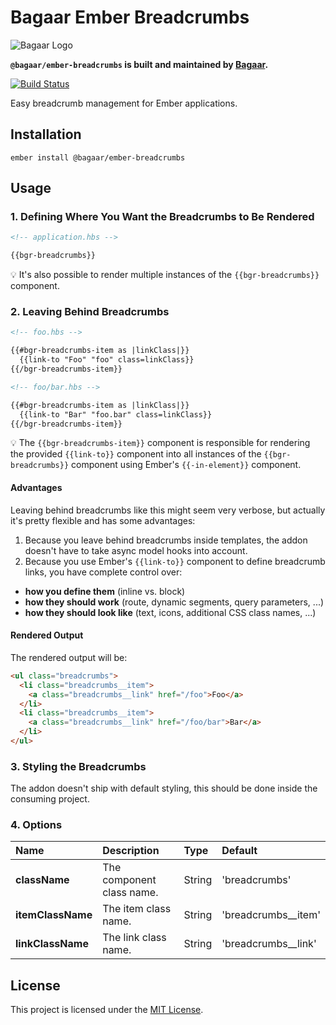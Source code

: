 # Bagaar Ember Breadcrumbs

![Bagaar Logo](https://bagaar.be/hubfs/logo-bagaar-black.svg)

**`@bagaar/ember-breadcrumbs` is built and maintained by [Bagaar](http://bagaar.be).**

[![Build Status](https://travis-ci.org/Bagaar/ember-breadcrumbs.svg?branch=master)](https://travis-ci.org/Bagaar/ember-breadcrumbs)

Easy breadcrumb management for Ember applications.

## Installation

```shell
ember install @bagaar/ember-breadcrumbs
```

## Usage

### 1\. Defining Where You Want the Breadcrumbs to Be Rendered

```html
<!-- application.hbs -->

{{bgr-breadcrumbs}}
```

💡 It's also possible to render multiple instances of the `{{bgr-breadcrumbs}}` component.

### 2\. Leaving Behind Breadcrumbs

```html
<!-- foo.hbs -->

{{#bgr-breadcrumbs-item as |linkClass|}}
  {{link-to "Foo" "foo" class=linkClass}}
{{/bgr-breadcrumbs-item}}
```

```html
<!-- foo/bar.hbs -->

{{#bgr-breadcrumbs-item as |linkClass|}}
  {{link-to "Bar" "foo.bar" class=linkClass}}
{{/bgr-breadcrumbs-item}}
```

💡 The `{{bgr-breadcrumbs-item}}` component is responsible for rendering the provided `{{link-to}}` component into all instances of the `{{bgr-breadcrumbs}}` component using Ember's `{{-in-element}}` component.

#### Advantages

Leaving behind breadcrumbs like this might seem very verbose, but actually it's pretty flexible and has some advantages:

1. Because you leave behind breadcrumbs inside templates, the addon doesn't have to take async model hooks into account.
2. Because you use Ember's `{{link-to}}` component to define breadcrumb links, you have complete control over:

  - **how you define them** (inline vs. block)
  - **how they should work** (route, dynamic segments, query parameters, ...)
  - **how they should look like** (text, icons, additional CSS class names, ...)

#### Rendered Output

The rendered output will be:

```html
<ul class="breadcrumbs">
  <li class="breadcrumbs__item">
    <a class="breadcrumbs__link" href="/foo">Foo</a>
  </li>
  <li class="breadcrumbs__item">
    <a class="breadcrumbs__link" href="/foo/bar">Bar</a>
  </li>
</ul>
```

### 3\. Styling the Breadcrumbs

The addon doesn't ship with default styling, this should be done inside the consuming project.

### 4\. Options

Name              | Description               | Type   | Default
:---------------- | :------------------------ | :----- | :------------------
**className**     | The component class name. | String | 'breadcrumbs'
**itemClassName** | The item class name.      | String | 'breadcrumbs__item'
**linkClassName** | The link class name.      | String | 'breadcrumbs__link'

## License

This project is licensed under the [MIT License](./LICENSE.md).
